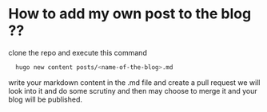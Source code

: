 # How to add my own post to the blog ??

clone the repo and execute this command 

```bash
  hugo new content posts/<name-of-the-blog>.md 
```


write your markdown content in the .md file and create a pull request we will look into it and do some scrutiny and then may choose to merge it and your blog will be published.
